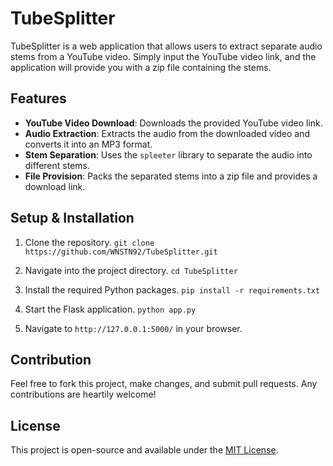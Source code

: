 # TubeSplitter

TubeSplitter is a web application that allows users to extract separate audio stems from a YouTube video. Simply input the YouTube video link, and the application will provide you with a zip file containing the stems.

## Features

- **YouTube Video Download**: Downloads the provided YouTube video link.
- **Audio Extraction**: Extracts the audio from the downloaded video and converts it into an MP3 format.
- **Stem Separation**: Uses the `spleeter` library to separate the audio into different stems.
- **File Provision**: Packs the separated stems into a zip file and provides a download link.

## Setup & Installation

1. Clone the repository.
   `git clone https://github.com/WNSTN92/TubeSplitter.git`

3. Navigate into the project directory.
   `cd TubeSplitter`

5. Install the required Python packages.
   `pip install -r requirements.txt`

7. Start the Flask application.
   `python app.py`

9. Navigate to `http://127.0.0.1:5000/` in your browser.

## Contribution

Feel free to fork this project, make changes, and submit pull requests. Any contributions are heartily welcome!

## License

This project is open-source and available under the [MIT License](LICENSE).

